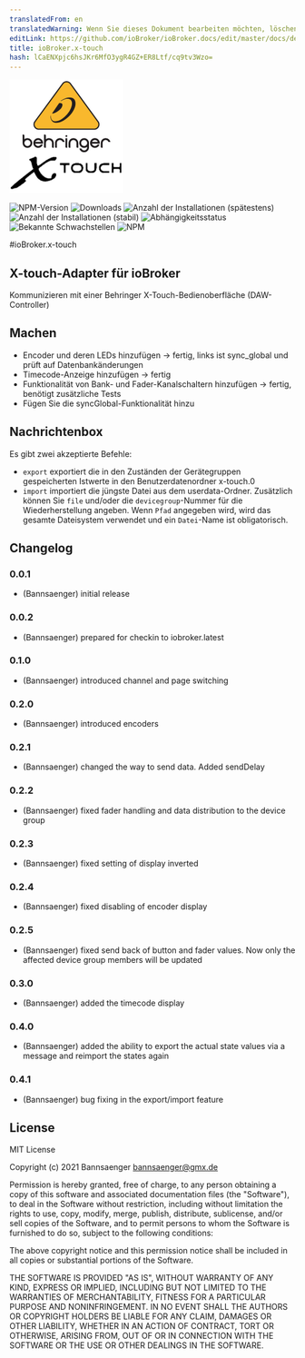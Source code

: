 ```yaml
---
translatedFrom: en
translatedWarning: Wenn Sie dieses Dokument bearbeiten möchten, löschen Sie bitte das Feld "translationsFrom". Andernfalls wird dieses Dokument automatisch erneut übersetzt
editLink: https://github.com/ioBroker/ioBroker.docs/edit/master/docs/de/adapterref/iobroker.x-touch/README.md
title: ioBroker.x-touch
hash: lCaENXpjc6hsJKr6MfO3ygR4GZ+ER8Ltf/cq9tv3Wzo=
---
```

![Logo](../../../en/adapterref/iobroker.x-touch/admin/x-touch.png)

![NPM-Version](http://img.shields.io/npm/v/iobroker.x-touch.svg)
![Downloads](https://img.shields.io/npm/dm/iobroker.x-touch.svg)
![Anzahl der Installationen (spätestens)](http://iobroker.live/badges/x-touch-installed.svg)
![Anzahl der Installationen (stabil)](http://iobroker.live/badges/x-touch-stable.svg)
![Abhängigkeitsstatus](https://img.shields.io/david/Bannsaenger/iobroker.x-touch.svg)
![Bekannte Schwachstellen](https://snyk.io/test/github/Bannsaenger/ioBroker.x-touch/badge.svg)
![NPM](https://nodei.co/npm/iobroker.x-touch.png?downloads=true)

#ioBroker.x-touch
## X-touch-Adapter für ioBroker
Kommunizieren mit einer Behringer X-Touch-Bedienoberfläche (DAW-Controller)

## Machen
- Encoder und deren LEDs hinzufügen -> fertig, links ist sync_global und prüft auf Datenbankänderungen
- Timecode-Anzeige hinzufügen -> fertig
- Funktionalität von Bank- und Fader-Kanalschaltern hinzufügen -> fertig, benötigt zusätzliche Tests
- Fügen Sie die syncGlobal-Funktionalität hinzu

## Nachrichtenbox
Es gibt zwei akzeptierte Befehle:

* `export` exportiert die in den Zuständen der Gerätegruppen gespeicherten Istwerte in den Benutzerdatenordner x-touch.0
* `import` importiert die jüngste Datei aus dem userdata-Ordner. Zusätzlich können Sie `file` und/oder die `devicegroup`-Nummer für die Wiederherstellung angeben. Wenn `Pfad` angegeben wird, wird das gesamte Dateisystem verwendet und ein `Datei`-Name ist obligatorisch.

## Changelog

### 0.0.1
* (Bannsaenger) initial release

### 0.0.2
* (Bannsaenger) prepared for checkin to iobroker.latest

### 0.1.0
* (Bannsaenger) introduced channel and page switching

### 0.2.0
* (Bannsaenger) introduced encoders

### 0.2.1
* (Bannsaenger) changed the way to send data. Added sendDelay

### 0.2.2
* (Bannsaenger) fixed fader handling and data distribution to the device group

### 0.2.3
* (Bannsaenger) fixed setting of display inverted

### 0.2.4
* (Bannsaenger) fixed disabling of encoder display

### 0.2.5
* (Bannsaenger) fixed send back of button and fader values. Now only the affected device group members will be updated

### 0.3.0
* (Bannsaenger) added the timecode display

### 0.4.0
* (Bannsaenger) added the ability to export the actual state values via a message and reimport the states again

### 0.4.1
* (Bannsaenger) bug fixing in the export/import feature

## License
MIT License

Copyright (c) 2021 Bannsaenger <bannsaenger@gmx.de>

Permission is hereby granted, free of charge, to any person obtaining a copy
of this software and associated documentation files (the "Software"), to deal
in the Software without restriction, including without limitation the rights
to use, copy, modify, merge, publish, distribute, sublicense, and/or sell
copies of the Software, and to permit persons to whom the Software is
furnished to do so, subject to the following conditions:

The above copyright notice and this permission notice shall be included in all
copies or substantial portions of the Software.

THE SOFTWARE IS PROVIDED "AS IS", WITHOUT WARRANTY OF ANY KIND, EXPRESS OR
IMPLIED, INCLUDING BUT NOT LIMITED TO THE WARRANTIES OF MERCHANTABILITY,
FITNESS FOR A PARTICULAR PURPOSE AND NONINFRINGEMENT. IN NO EVENT SHALL THE
AUTHORS OR COPYRIGHT HOLDERS BE LIABLE FOR ANY CLAIM, DAMAGES OR OTHER
LIABILITY, WHETHER IN AN ACTION OF CONTRACT, TORT OR OTHERWISE, ARISING FROM,
OUT OF OR IN CONNECTION WITH THE SOFTWARE OR THE USE OR OTHER DEALINGS IN THE
SOFTWARE.